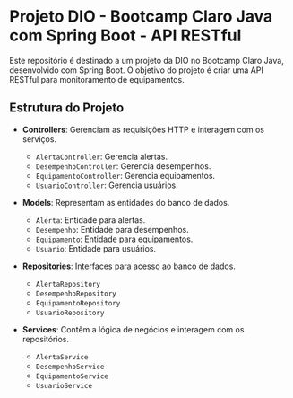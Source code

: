 # Projeto DIO - Bootcamp Claro Java com Spring Boot - API RESTful

Este repositório é destinado a um projeto da DIO no Bootcamp Claro Java, desenvolvido com Spring Boot. O objetivo do projeto é criar uma API RESTful para monitoramento de equipamentos.

## Estrutura do Projeto

- **Controllers**: Gerenciam as requisições HTTP e interagem com os serviços.
  - `AlertaController`: Gerencia alertas.
  - `DesempenhoController`: Gerencia desempenhos.
  - `EquipamentoController`: Gerencia equipamentos.
  - `UsuarioController`: Gerencia usuários.

- **Models**: Representam as entidades do banco de dados.
  - `Alerta`: Entidade para alertas.
  - `Desempenho`: Entidade para desempenhos.
  - `Equipamento`: Entidade para equipamentos.
  - `Usuario`: Entidade para usuários.

- **Repositories**: Interfaces para acesso ao banco de dados.
  - `AlertaRepository`
  - `DesempenhoRepository`
  - `EquipamentoRepository`
  - `UsuarioRepository`

- **Services**: Contêm a lógica de negócios e interagem com os repositórios.
  - `AlertaService`
  - `DesempenhoService`
  - `EquipamentoService`
  - `UsuarioService`


